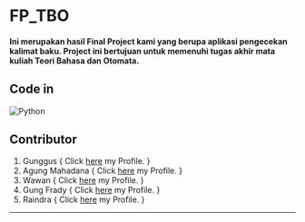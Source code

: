 # FP_TBO

#### Ini merupakan hasil Final Project kami yang berupa aplikasi pengecekan kalimat baku. Project ini bertujuan untuk memenuhi tugas akhir mata kuliah Teori Bahasa dan Otomata.

## Code in

![Python](https://img.shields.io/badge/Python-FFD43B?style=for-the-badge&logo=python&logoColor=blue)

## Contributor

1. Gunggus { Click [here](https://github.com/BangAjus) my Profile. }
2. Agung Mahadana { Click [here](https://github.com/agungmahadana) my Profile. }
3. Wawan { Click [here](https://github.com/Wawan-092) my Profile. }
4. Gung Frady { Click [here](https://github.com/Gungfrady) my Profile. }
5. Raindra { Click [here](https://github.com/RaindraP) my Profile. }

<hr>
